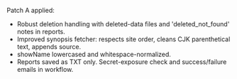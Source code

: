 Patch A applied:
- Robust deletion handling with deleted-data files and 'deleted_not_found' notes in reports.
- Improved synopsis fetcher: respects site order, cleans CJK parenthetical text, appends source.
- showName lowercased and whitespace-normalized.
- Reports saved as TXT only. Secret-exposure check and success/failure emails in workflow.
